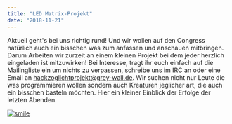 ```yaml
---
title: "LED Matrix-Projekt"
date: "2018-11-21"
---
```


Aktuell geht's bei uns richtig rund! Und wir wollen auf den Congress natürlich auch ein bisschen was zum anfassen und anschauen mitbringen. Darum Arbeiten wir zurzeit an einem kleinen Projekt bei dem jeder herzlich eingeladen ist mitzuwirken! Bei Interesse, tragt ihr euch einfach auf die Mailingliste ein um nichts zu verpassen, schreibe uns im IRC an oder eine Email an hackzoglichtprojekt@grey-wall.de. Wir suchen nicht nur Leute die was programmieren wollen sondern auch Kreaturen jeglicher art, die auch ein bisschen basteln möchten. Hier ein kleiner Einblick der Erfolge der letzten Abenden.

[![smile](images/smile.gif)](https://hackzogtum-coburg.de/wp-content/uploads/2018/11/smile.gif)
